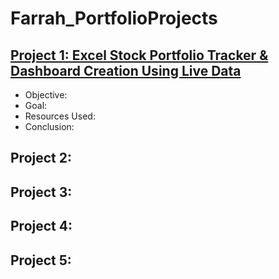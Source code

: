 # Farrah_PortfolioProjects

## [Project 1: Excel Stock Portfolio Tracker & Dashboard Creation Using Live Data](https://frnd156.github.io/Farrah_PortfolioProjects/)

- Objective:
- Goal:
- Resources Used:
- Conclusion:


## Project 2:

## Project 3:

## Project 4:

## Project 5:
